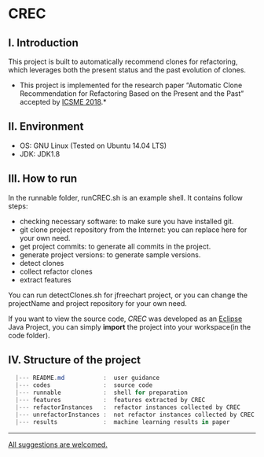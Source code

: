 # CREC

## I. Introduction

This project is built to automatically recommend clones for refactoring, which leverages both the present status and the past evolution of clones. 

* This project is implemented for the research paper “Automatic Clone Recommendation for Refactoring Based on the Present and the Past” accepted by [ICSME 2018](https://icsme2018.github.io/).*

## II. Environment

* OS: GNU Linux (Tested on Ubuntu 14.04 LTS) 
* JDK: JDK1.8

## III. How to run

In the runnable folder, runCREC.sh is an example shell. It contains follow steps:
* checking necessary software: to make sure you have installed git.
* git clone project repository from the Internet: you can replace here for your own need.
* get project commits: to generate all commits in the project.
* generate project versions: to generate sample versions.
* detect clones
* collect refactor clones
* extract features

You can run detectClones.sh for jfreechart project, or you can change the projectName and project repository for your own need.

If you want to view the source code, *CREC* was developed as an [Eclipse](http://www.eclipse.org/mars/) Java Project, you can simply **import** the project into your workspace(in the code folder).

## IV.  Structure of the project
```powershell
  |--- README.md           :  user guidance
  |--- codes               :  source code
  |--- runnable            :  shell for preparation
  |--- features            :  features extracted by CREC
  |--- refactorInstances   :  refactor instances collected by CREC
  |--- unrefactorInstances :  not refactor instances collected by CREC
  |--- results             :  machine learning results in paper

```

----


<u> All suggestions are welcomed.</u>
